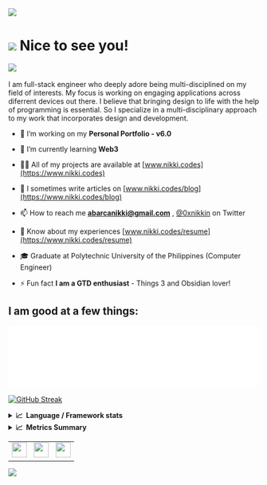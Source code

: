 <!-- # [![Nikki's Header](https://raw.githubusercontent.com/niikkiin/niikkiin/main/assets/header-svg.png)](https://www.nikkiabarca.me) -->


<img src="https://capsule-render.vercel.app/api?type=waving&color=0:FD4897,50:E8BACE,100:FD4897&height=200&width=100%&section=header&text=Hi,%20I%27m%20Nikki&animation=fadeIn&fontColor=040F16&fontSize=40&desc=Full-Stack%20Developer&descAlignY=48&fontAlignY=30"/>

# <img src="https://emojis.slackmojis.com/emojis/images/1531849430/4246/blob-sunglasses.gif?1531849430" width="30"/> Nice to see you!
![](https://komarev.com/ghpvc/?username=niikkiin&color=E8BACE&label=My+visitors)


I am full-stack engineer who deeply adore being multi-disciplined on my field of interests. My focus is working on engaging applications across diferrent devices out there. I believe that bringing design to life with the help of programming is essential. So I specialize in a multi-disciplinary approach to my work that incorporates design and development.

- 🔭 I’m working on my **Personal Portfolio - v6.0**

- 🌱 I’m currently learning **Web3**

- 👨‍💻 All of my projects are available at [www.nikki.codes](https://www.nikki.codes)

- 📝 I sometimes write articles on [www.nikki.codes/blog](https://www.nikki.codes/blog)

- 📫 How to reach me **abarcanikki@gmail.com** , [@0xnikkin](https://twitter.com/0xnikkin) on Twitter

- 📄 Know about my experiences [www.nikki.codes/resume](https://www.nikki.codes/resume)

- 🎓 Graduate at Polytechnic University of the Philippines (Computer Engineer)

- ⚡ Fun fact **I am a GTD enthusiast** - Things 3 and Obsidian lover!


## I am good at a few things:
<img src="https://raw.githubusercontent.com/niikkiin/niikkiin/main/assets/tags.svg" width="auto" height="auto">

[![GitHub Streak](https://streak-stats.demolab.com?user=niikkiin&theme=rose-pine&hide_border=true&border_radius=4.6)](https://git.io/streak-stats)

<details>
  <summary><b>📈&nbsp;&nbsp;Language&nbsp;/&nbsp;Framework stats</b></summary>
  <br/>
  <a href='https://profile.codersrank.io/user/niikkiin/'>
  <img src='https://cr-skills-chart-widget.azurewebsites.net/api/api?username=niikkiin'>
  </a>

</details>

<details>
  <summary><b>📈&nbsp;&nbsp;Metrics Summary</b></summary>
  <br/>
 
![Metrics](https://metrics.lecoq.io/niikkiin?template=classic&isocalendar=1&languages=1&stars=1&gists=1&lines=1&notable=1&projects=1&activity=1&achievements=1&wakatime=1&isocalendar.duration=half-year&languages.limit=8&languages.sections=most-used&languages.colors=github&languages.threshold=0%25&languages.indepth=false&languages.categories=markup%2C%20programming&languages.recent.categories=markup%2C%20programming&languages.recent.load=300&languages.recent.days=14&stars.limit=4&projects.limit=4&projects.descriptions=false&activity.limit=5&activity.load=300&activity.days=14&activity.filter=all&activity.visibility=all&activity.timestamps=false&achievements.threshold=C&achievements.secrets=true&achievements.display=detailed&achievements.limit=0&notable.repositories=false&wakatime.days=7&wakatime.sections=time%2C%20projects%2C%20projects-graphs%2C%20languages%2C%20languages-graphs%2C%20editors%2C%20os&wakatime.limit=5&wakatime.url=https%3A%2F%2Fwakatime.com&wakatime.user=current&config.timezone=Asia%2FManila)
  
  </a>

</details>

<table>
  <tr>
    <td valign="top">
      <a href="https://www.facebook.com/nikkiamyam/" target="_blank">
        <img width="30" height="30" src="https://github.com/niikkiin/niikkiin/blob/main/assets/facebook-icon.png?raw=true"/>
      </a>
    </td>
    <td valign="top">
      <a href="https://www.linkedin.com/in/nikkiabarca" target="_blank">
        <img width="30" height="30" src="https://github.com/niikkiin/niikkiin/blob/main/assets/linkedin-icon.png?raw=true"/>
      </a>
    </td>
    <td valign="top">
      <a href="https://github.com/niikkiin" target="_blank">
        <img width="30" height="30" src="https://github.com/niikkiin/niikkiin/blob/main/assets/github-icon.png?raw=true"/>
      </a>
    </td>
  </tr>
</table>

<img src="https://capsule-render.vercel.app/api?type=waving&color=0:FD4897,50:E8BACE,100:FD4897&height=100&section=footer"/>

